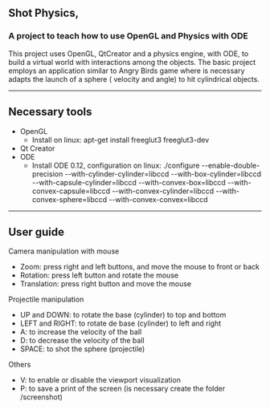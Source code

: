 ## Shot Physics, 
### A project to teach how to use OpenGL and Physics with ODE 
 This project uses OpenGL, QtCreator and a physics engine, with ODE, to build a virtual world with interactions among the objects. The basic project employs an application similar to Angry Birds game where is necessary adapts the launch of a sphere ( velocity and angle) to hit cylindrical objects.
 
-------------------------------------------------------------
## Necessary tools
- OpenGL
	- Install on linux: apt-get install freeglut3 freeglut3-dev
- Qt Creator
- ODE
	- Install ODE 0.12, configuration on linux:
    ./configure --enable-double-precision --with-cylinder-cylinder=libccd  --with-box-cylinder=libccd  --with-capsule-cylinder=libccd  --with-convex-box=libccd  --with-convex-capsule=libccd  --with-convex-cylinder=libccd  --with-convex-sphere=libccd  --with-convex-convex=libccd
    
---------------------------------------------------------
## User guide

Camera manipulation with mouse
- Zoom: press right and left buttons, and move the mouse to front or back
- Rotation: press left button and rotate the mouse
- Translation: press right button and move the mouse 

Projectile manipulation
- UP and DOWN: to rotate the base (cylinder) to top and bottom
- LEFT and RIGHT: to rotate de base (cylinder) to left and right
- A: to increase the velocity of the ball
- D: to decrease the velocity of the ball
- SPACE: to shot the sphere (projectile)

Others
- V: to enable or disable the viewport visualization
- P: to save a print of the screen (is necessary create the folder /screenshot)
